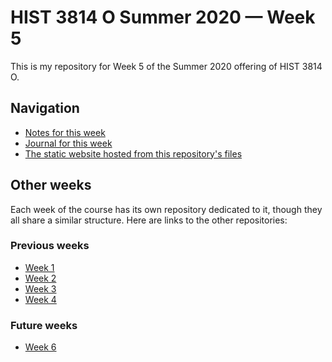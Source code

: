 # HIST 3814 O Summer 2020 — Week 5

This is my repository for Week 5 of the Summer 2020 offering of HIST 3814 O.

## Navigation

* [Notes for this week](notes.md)
* [Journal for this week](journal.md)
* [The static website hosted from this repository's files](https://erikhumphrey.github.io/hist3814o-s20-week5/)

## Other weeks

Each week of the course has its own repository dedicated to it, though they all share a similar structure. Here are links to the other repositories:

### Previous weeks

* [Week 1](https://github.com/ErikHumphrey/hist3814o-s20-week1)
* [Week 2](https://github.com/ErikHumphrey/hist3814o-s20-week2)
* [Week 3](https://github.com/ErikHumphrey/hist3814o-s20-week3)
* [Week 4](https://github.com/ErikHumphrey/hist3814o-s20-week4)

### Future weeks

* [Week 6](https://github.com/ErikHumphrey/hist3814o-s20-week6)
